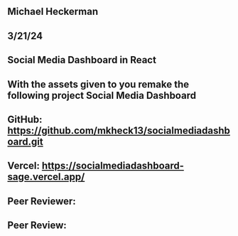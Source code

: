 ## Michael Heckerman
## 3/21/24

## Social Media Dashboard in React
## With the assets given to you remake the following project Social Media Dashboard

## GitHub: https://github.com/mkheck13/socialmediadashboard.git
## Vercel:  https://socialmediadashboard-sage.vercel.app/

## Peer Reviewer:  
## Peer Review:  
